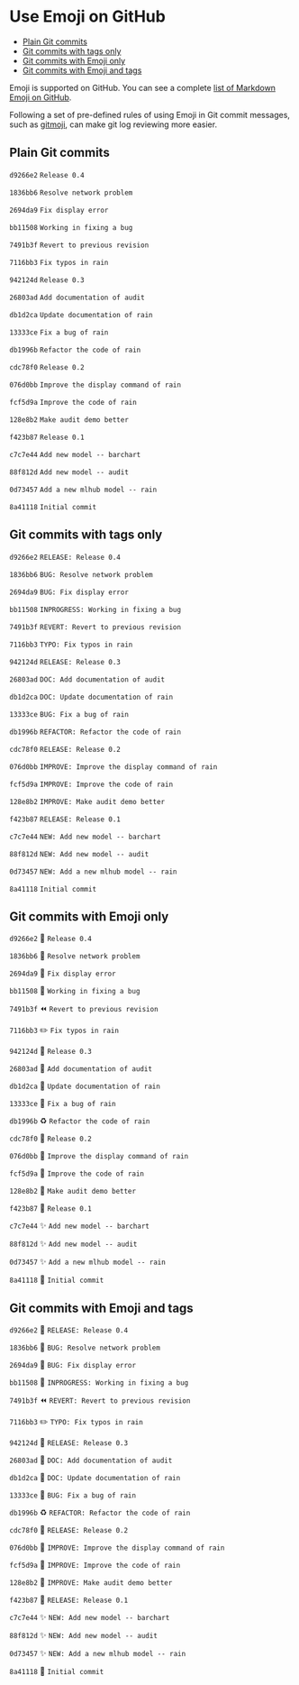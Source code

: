 # Use Emoji on GitHub #


* [Plain Git commits](#plain-git-commits)
* [Git commits with tags only](#git-commits-with-tags-only)
* [Git commits with Emoji only](#git-commits-with-emoji-only)
* [Git commits with Emoji and tags](#git-commits-with-emoji-and-tags)


Emoji is supported on GitHub.  You can see a complete [list of
Markdown Emoji on
GitHub](https://www.webpagefx.com/tools/emoji-cheat-sheet/).

Following a set of pre-defined rules of using Emoji in Git commit
messages, such as [gitmoji](https://gitmoji.carloscuesta.me), can make
git log reviewing more easier.


## Plain Git commits ##

`d9266e2` `Release 0.4`

`1836bb6` `Resolve network problem`

`2694da9` `Fix display error`

`bb11508` `Working in fixing a bug`

`7491b3f` `Revert to previous revision`

`7116bb3` `Fix typos in rain`

`942124d` `Release 0.3`

`26803ad` `Add documentation of audit`

`db1d2ca` `Update documentation of rain`

`13333ce` `Fix a bug of rain`

`db1996b` `Refactor the code of rain`

`cdc78f0` `Release 0.2`

`076d0bb` `Improve the display command of rain`

`fcf5d9a` `Improve the code of rain`

`128e8b2` `Make audit demo better`

`f423b87` `Release 0.1`

`c7c7e44` `Add new model -- barchart`

`88f812d` `Add new model -- audit`

`0d73457` `Add a new mlhub model -- rain`

`8a41118` `Initial commit`


## Git commits with tags only ##

`d9266e2` `RELEASE: Release 0.4`

`1836bb6` `BUG: Resolve network problem`

`2694da9` `BUG: Fix display error`

`bb11508` `INPROGRESS: Working in fixing a bug`

`7491b3f` `REVERT: Revert to previous revision`

`7116bb3` `TYPO: Fix typos in rain`

`942124d` `RELEASE: Release 0.3`

`26803ad` `DOC: Add documentation of audit`

`db1d2ca` `DOC: Update documentation of rain`

`13333ce` `BUG: Fix a bug of rain`

`db1996b` `REFACTOR: Refactor the code of rain`

`cdc78f0` `RELEASE: Release 0.2`

`076d0bb` `IMPROVE: Improve the display command of rain`

`fcf5d9a` `IMPROVE: Improve the code of rain`

`128e8b2` `IMPROVE: Make audit demo better`

`f423b87` `RELEASE: Release 0.1`

`c7c7e44` `NEW: Add new model -- barchart`

`88f812d` `NEW: Add new model -- audit`

`0d73457` `NEW: Add a new mlhub model -- rain`

`8a41118` `Initial commit`


## Git commits with Emoji only ##

`d9266e2` :bookmark: `Release 0.4`

`1836bb6` :bug: `Resolve network problem`

`2694da9` :bug: `Fix display error`

`bb11508` :construction: `Working in fixing a bug`

`7491b3f` :rewind: `Revert to previous revision`

`7116bb3` :pencil2: `Fix typos in rain`

`942124d` :bookmark: `Release 0.3`

`26803ad` :book: `Add documentation of audit`

`db1d2ca` :book: `Update documentation of rain`

`13333ce` :bug: `Fix a bug of rain`

`db1996b` :recycle: `Refactor the code of rain`

`cdc78f0` :bookmark: `Release 0.2`

`076d0bb` :art: `Improve the display command of rain`

`fcf5d9a` :art: `Improve the code of rain`

`128e8b2` :art: `Make audit demo better`

`f423b87` :bookmark: `Release 0.1`

`c7c7e44` :sparkles: `Add new model -- barchart`

`88f812d` :sparkles: `Add new model -- audit`

`0d73457` :sparkles: `Add a new mlhub model -- rain`

`8a41118` :tada: `Initial commit`


## Git commits with Emoji and tags ##

`d9266e2` :bookmark: `RELEASE: Release 0.4`

`1836bb6` :bug: `BUG: Resolve network problem`

`2694da9` :bug: `BUG: Fix display error`

`bb11508` :construction: `INPROGRESS: Working in fixing a bug`

`7491b3f` :rewind: `REVERT: Revert to previous revision`

`7116bb3` :pencil2: `TYPO: Fix typos in rain`

`942124d` :bookmark: `RELEASE: Release 0.3`

`26803ad` :book: `DOC: Add documentation of audit`

`db1d2ca` :book: `DOC: Update documentation of rain`

`13333ce` :bug: `BUG: Fix a bug of rain`

`db1996b` :recycle: `REFACTOR: Refactor the code of rain`

`cdc78f0` :bookmark: `RELEASE: Release 0.2`

`076d0bb` :art: `IMPROVE: Improve the display command of rain`

`fcf5d9a` :art: `IMPROVE: Improve the code of rain`

`128e8b2` :art: `IMPROVE: Make audit demo better`

`f423b87` :bookmark: `RELEASE: Release 0.1`

`c7c7e44` :sparkles: `NEW: Add new model -- barchart`

`88f812d` :sparkles: `NEW: Add new model -- audit`

`0d73457` :sparkles: `NEW: Add a new mlhub model -- rain`

`8a41118` :tada: `Initial commit`

